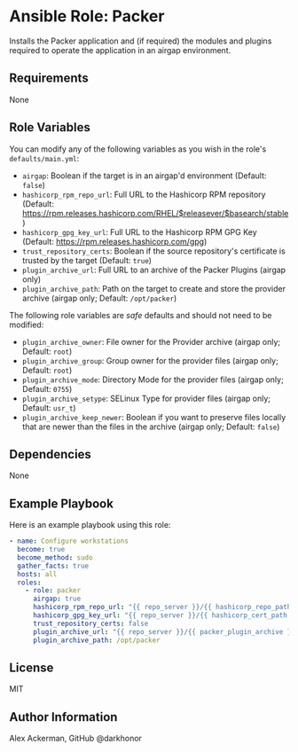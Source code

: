 # Ansible Role: Packer

Installs the Packer application and (if required) the modules and plugins
required to operate the application in an airgap environment.

## Requirements

None

## Role Variables

You can modify any of the following variables as you wish in the role's `defaults/main.yml`:

* `airgap`: Boolean if the target is in an airgap'd environment (Default: `false`)
* `hashicorp_rpm_repo_url`: Full URL to the Hashicorp RPM repository (Default: <https://rpm.releases.hashicorp.com/RHEL/$releasever/$basearch/stable>)
* `hashicorp_gpg_key_url`: Full URL to the Hashicorp RPM GPG Key (Default: <https://rpm.releases.hashicorp.com/gpg>)
* `trust_repository_certs`: Boolean if the source repository's certificate is trusted by the target (Default: `true`)
* `plugin_archive_url`: Full URL to an archive of the Packer Plugins (airgap only)
* `plugin_archive_path`: Path on the target to create and store the provider archive (airgap only; Default: `/opt/packer`)

The following role variables are *safe* defaults and should not need to be modified:

* `plugin_archive_owner`: File owner for the Provider archive (airgap only; Default: `root`)
* `plugin_archive_group`: Group owner for the provider files (airgap only; Default: `root`)
* `plugin_archive_mode`: Directory Mode for the provider files (airgap only; Default: `0755`)
* `plugin_archive_setype`: SELinux Type for provider files (airgap only; Default: `usr_t`)
* `plugin_archive_keep_newer`: Boolean if you want to preserve files locally that are newer than the files in the archive (airgap only; Default: `false`)

## Dependencies

None

## Example Playbook

Here is an example playbook using this role:

```yaml
- name: Configure workstations
  become: true
  become_method: sudo
  gather_facts: true
  hosts: all
  roles:
    - role: packer
      airgap: true
      hashicorp_rpm_repo_url: "{{ repo_server }}/{{ hashicorp_repo_path }}"
      hashicorp_gpg_key_url: "{{ repo_server }}/{{ hashicorp_cert_path }}"
      trust_repository_certs: false
      plugin_archive_url: "{{ repo_server }}/{{ packer_plugin_archive }}"
      plugin_archive_path: /opt/packer
```


## License

MIT

## Author Information

Alex Ackerman, GitHub @darkhonor

